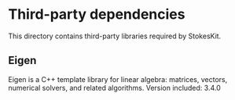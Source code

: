 # Third-party dependencies

This directory contains third-party libraries required by StokesKit.

## Eigen

Eigen is a C++ template library for linear algebra: matrices, vectors, numerical solvers, and related algorithms.
Version included: 3.4.0
